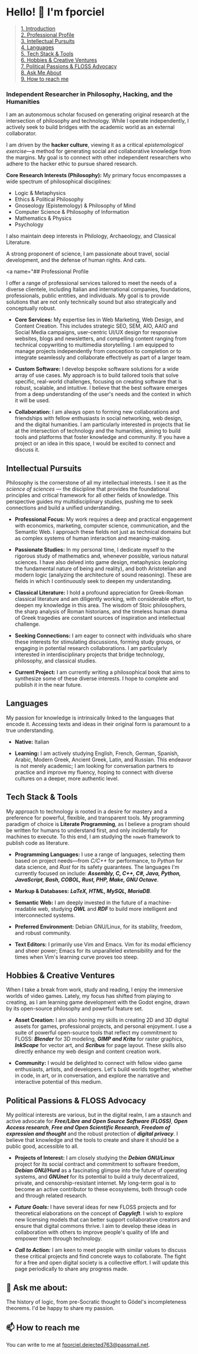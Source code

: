 # Hello! 👋 I'm fporciel

> [1. Introduction](#one)<br>
> [2. Professional Profile](#two)<br>
> [3. Intellectual Pursuits](#three)<br>
> [4. Languages](#four)<br>
> [5. Tech Stack & Tools](#five)<br>
> [6. Hobbies & Creative Ventures](#six)<br>
> [7. Political Passions & FLOSS Advocacy](#seven)<br>
> [8. Ask Me About](#eight)<br>
> [9. How to reach me](#nine)

### <a name="one"><wbr></a>Independent Researcher in Philosophy, Hacking, and the Humanities</a>

I am an autonomous scholar focused on generating original research at the intersection of philosophy and technology. While I operate independently, I actively seek to build bridges with the academic world as an external collaborator.

I am driven by the **hacker culture**, viewing it as a critical *epistemological exercise*—a method for generating social and collaborative knowledge from the margins. My goal is to connect with other independent researchers who adhere to the hacker ethic to pursue shared research.

**Core Research Interests (Philosophy):**
My primary focus encompasses a wide spectrum of philosophical disciplines:
* Logic & Metaphysics
* Ethics & Political Philosophy
* Gnoseology (Epistemology) & Philosophy of Mind
* Computer Science & Philosophy of Information
* Mathematics & Physics
* Psychology

I also maintain deep interests in Philology, Archaeology, and Classical Literature.

A strong proponent of science, I am passionate about travel, social development, and the defense of human rights. And cats.

<a name="## Professional Profile

I offer a range of professional services tailored to meet the needs of a diverse clientele, including Italian and
international companies, foundations, professionals, public entities, and individuals. My goal is to provide solutions
that are not only technically sound but also strategically and conceptually robust.

+ **Core Services:** My expertise lies in Web Marketing, Web Design, and Content Creation. This includes strategic SEO,
SEM, AIO, AAIO and Social Media campaigns, user-centric UI/UX design for responsive websites, blogs and newsletters, and
compelling content ranging from technical copywriting to multimedia storytelling. I am equipped to manage projects
independently from conception to completion or to integrate seamlessly and collaborate effectively as part of a larger
team.

+ **Custom Software:** I develop bespoke software solutions for a wide array of use cases. My approach is to build
tailored tools that solve specific, real-world challenges, focusing on creating software that is robust, scalable, and
intuitive. I believe that the best software emerges from a deep understanding of the user's needs and the context in which
it will be used.

+ **Collaboration:** I am always open to forming new collaborations and friendships with fellow enthusiasts in social
networking, web design, and the digital humanities. I am particularly interested in projects that lie at the intersection
of technology and the humanities, aiming to build tools and platforms that foster knowledge and community. If you have a
project or an idea in this space, I would be excited to connect and discuss it.

## Intellectual Pursuits

<a name="three"><wbr></a>Philosophy is the cornerstone of all my intellectual interests. I see it as the *science of sciences* — the discipline
that provides the foundational principles and critical framework for all other fields of knowledge. This perspective
guides my multidisciplinary studies, pushing me to seek connections and build a unified understanding.

+ **Professional Focus:** My work requires a deep and practical engagement with economics, marketing, computer science,
communication, and the Semantic Web. I approach these fields not just as technical domains but as complex systems of human
interaction and meaning-making.

+ **Passionate Studies:** In my personal time, I dedicate myself to the rigorous study of mathematics and, whenever
possible, various natural sciences. I have also delved into game design, metaphysics (exploring the fundamental nature of
being and reality), and both Aristotelian and modern logic (analyzing the architecture of sound reasoning). These are
fields in which I continuously seek to deepen my understanding.

+ **Classical Literature:** I hold a profound appreciation for Greek-Roman classical literature and am diligently working,
with considerable effort, to deepen my knowledge in this area. The wisdom of Stoic philosophers, the sharp analysis of
Roman historians, and the timeless human drama of Greek tragedies are constant sources of inspiration and intellectual
challenge.

+ **Seeking Connections:** I am eager to connect with individuals who share these interests for stimulating discussions,
forming study groups, or engaging in potential research collaborations. I am particularly interested in interdisciplinary
projects that bridge technology, philosophy, and classical studies.

+ **Current Project:** I am currently writing a philosophical book that aims to synthesize some of these diverse
interests. I hope to complete and publish it in the near future.

## Languages

<a name="four"><wbr></a>My passion for knowledge is intrinsically linked to the languages that encode it. Accessing texts and ideas in their
original form is paramount to a true understanding.

+ **Native:** Italian

+ **Learning:** I am actively studying English, French, German, Spanish, Arabic, Modern Greek, Ancient Greek, Latin, and
Russian. This endeavor is not merely academic; I am looking for conversation partners to practice and improve my fluency,
hoping to connect with diverse cultures on a deeper, more authentic level.

## Tech Stack & Tools

<a name="five"><wbr></a>My approach to technology is rooted in a desire for mastery and a preference for powerful, flexible, and transparent
tools. My programming paradigm of choice is **Literate Programming**, as I believe a program should be written for humans
to understand first, and only incidentally for machines to execute. To this end, I am studying the `noweb` framework to
publish code as literature.

+ **Programming Languages:** I use a range of languages, selecting them based on project needs—from *C/C++* for
performance, to *Python* for data science, and *Rust* for its safety guarantees. The languages I'm currently focused on
include: ***Assembly, C, C++, C#, Java, Python, JavaScript, Bash, COBOL, Rust, PHP, Make, GNU Octave***.

+ **Markup & Databases:** ***LaTeX, HTML, MySQL, MariaDB***.

+ **Semantic Web:** I am deeply invested in the future of a machine-readable web, studying ***OWL*** and ***RDF*** to
build more intelligent and interconnected systems.

+ **Preferred Environment:** Debian GNU/Linux, for its stability, freedom, and robust community.

+ **Text Editors:** I primarily use Vim and Emacs. Vim for its modal efficiency and sheer power; Emacs for its
unparalleled extensibility and for the times when Vim's learning curve proves too steep.

## Hobbies & Creative Ventures

<a name="six"><wbr></a>When I take a break from work, study and reading, I enjoy the immersive worlds of video games. Lately, my focus has
shifted from playing to creating, as I am learning game development with the Godot engine, drawn by its open-source
philosophy and powerful feature set.

+ **Asset Creation:** I am also honing my skills in creating 2D and 3D digital assets for games, professional projects,
and personal enjoyment. I use a suite of powerful open-source tools that reflect my commitment to FLOSS: ***Blender***
for 3D modeling, ***GIMP and Krita*** for raster graphics, ***InkScape*** for vector art, and ***Scribus*** for page
layout. These skills also directly enhance my web design and content creation work.

+ **Community:** I would be delighted to connect with fellow video game enthusiasts, artists, and developers. Let's build
worlds together, whether in code, in art, or in conversation, and explore the narrative and interactive potential of this
medium.

## <a name="seven"><wbr></a>Political Passions & FLOSS Advocacy

My political interests are various, but in the digital realm, I am a staunch and active advocate for ***Free/Libre and
Open Source Software (FLOSS)***, ***Open Access research***, ***Free and Open Scientific Research***, ***Freedom of
expression and thought*** and the robust protection of ***digital privacy***. I believe that knowledge and the tools to
create and share it should be a public good, accessible to all.

+ **Projects of Interest:** I am closely studying the ***Debian GNU/Linux*** project for its social contract and
commitment to software freedom, ***Debian GNU/Hurd*** as a fascinating glimpse into the future of operating systems, and
***GNUnet*** for its potential to build a truly decentralized, private, and censorship-resistant internet. My long-term
goal is to become an active contributor to these ecosystems, both through code and through related research.

+ ***Future Goals:*** I have several ideas for new FLOSS projects and for theoretical elaborations on the concept of
***Copyleft***. I wish to explore new licensing models that can better support collaborative creators and ensure that
digital commons thrive. I aim to develop these ideas in collaboration with others to improve people's quality of life and
empower them through technology.

+ ***Call to Action:*** I am keen to meet people with similar values to discuss these critical projects and find concrete
ways to collaborate. The fight for a free and open digital society is a collective effort. I will update this page
periodically to share any progress made.

## 💬 Ask me about:

<a name="eight"><wbr></a>The history of logic, from pre-Socratic thought to Gödel's incompleteness theorems. I'd be happy to share my passion.

## 📫 How to reach me

<a name="nine"></a>You can write to me at fporciel.dejected763@passmail.net.
